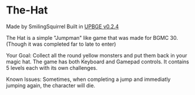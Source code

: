 # The-Hat

Made by SmilingSquirrel
Built in <a href="https://upbge.org">UPBGE v0.2.4</a>

The Hat is a simple "Jumpman" like game that was made for BGMC 30. (Though it was completed far to late to enter)

Your Goal: Collect all the round yellow monsters and put them back in your magic hat.
The game has both Keyboard and Gamepad controls. It contains 5 levels each with its own challenges.



Known Issues: Sometimes, when completing a jump and immediatly jumping again, the character will die.
